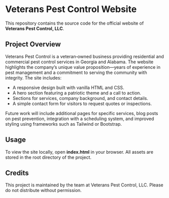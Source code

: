 # Veterans Pest Control Website

This repository contains the source code for the official website of **Veterans Pest Control, LLC**.  

## Project Overview

Veterans Pest Control is a veteran‑owned business providing residential and commercial pest control services in Georgia and Alabama.  The website highlights the company’s unique value proposition—years of experience in pest management and a commitment to serving the community with integrity.  The site includes:

* A responsive design built with vanilla HTML and CSS.
* A hero section featuring a patriotic theme and a call to action.
* Sections for services, company background, and contact details.
* A simple contact form for visitors to request quotes or inspections.

Future work will include additional pages for specific services, blog posts on pest prevention, integration with a scheduling system, and improved styling using frameworks such as Tailwind or Bootstrap.

## Usage

To view the site locally, open **index.html** in your browser.  All assets are stored in the root directory of the project.

## Credits

This project is maintained by the team at Veterans Pest Control, LLC.  Please do not distribute without permission.
